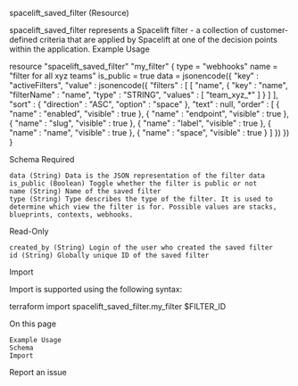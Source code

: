 spacelift_saved_filter (Resource)

spacelift_saved_filter represents a Spacelift filter - a collection of customer-defined criteria that are applied by Spacelift at one of the decision points within the application.
Example Usage

resource "spacelift_saved_filter" "my_filter" {
  type      = "webhooks"
  name      = "filter for all xyz teams"
  is_public = true
  data = jsonencode({
    "key" : "activeFilters",
    "value" : jsonencode({
      "filters" : [
        [
          "name",
          {
            "key" : "name",
            "filterName" : "name",
            "type" : "STRING",
            "values" : [
              "team_xyz_*"
            ]
          }
        ]
      ],
      "sort" : {
        "direction" : "ASC",
        "option" : "space"
      },
      "text" : null,
      "order" : [
        {
          "name" : "enabled",
          "visible" : true
        },
        {
          "name" : "endpoint",
          "visible" : true
        },
        {
          "name" : "slug",
          "visible" : true
        },
        {
          "name" : "label",
          "visible" : true
        },
        {
          "name" : "name",
          "visible" : true
        },
        {
          "name" : "space",
          "visible" : true
        }
      ]
    })
  })
}

Schema
Required

    data (String) Data is the JSON representation of the filter data
    is_public (Boolean) Toggle whether the filter is public or not
    name (String) Name of the saved filter
    type (String) Type describes the type of the filter. It is used to determine which view the filter is for. Possible values are stacks, blueprints, contexts, webhooks.

Read-Only

    created_by (String) Login of the user who created the saved filter
    id (String) Globally unique ID of the saved filter

Import

Import is supported using the following syntax:

terraform import spacelift_saved_filter.my_filter $FILTER_ID

On this page

    Example Usage
    Schema
    Import

Report an issue 